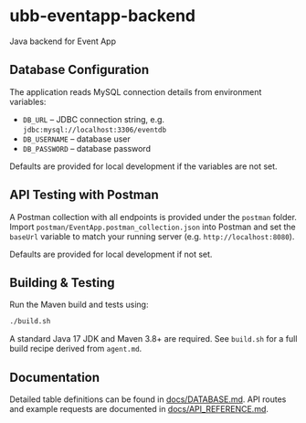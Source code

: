 # ubb-eventapp-backend
Java backend for Event App

## Database Configuration
The application reads MySQL connection details from environment variables:

- `DB_URL` – JDBC connection string, e.g. `jdbc:mysql://localhost:3306/eventdb`
- `DB_USERNAME` – database user
- `DB_PASSWORD` – database password

Defaults are provided for local development if the variables are not set.

## API Testing with Postman
A Postman collection with all endpoints is provided under the `postman` folder. Import `postman/EventApp.postman_collection.json` into Postman and set the `baseUrl` variable to match your running server (e.g. `http://localhost:8080`).

Defaults are provided for local development if not set.

## Building & Testing
Run the Maven build and tests using:

```bash
./build.sh
```

A standard Java 17 JDK and Maven 3.8+ are required. See `build.sh` for a full build recipe derived from `agent.md`.

## Documentation
Detailed table definitions can be found in [docs/DATABASE.md](docs/DATABASE.md).
API routes and example requests are documented in [docs/API_REFERENCE.md](docs/API_REFERENCE.md).
